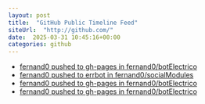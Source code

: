 ```yaml
---
layout: post
title:  "GitHub Public Timeline Feed"
siteUrl:  "http://github.com/"
date:  2025-03-31 10:45:16+00:00
categories: github
---
```

*  [fernand0 pushed to gh-pages in fernand0/botElectrico](https://github.com/fernand0/botElectrico/compare/2bb3ee8133...d50f1ddf1c)
*  [fernand0 pushed to errbot in fernand0/socialModules](https://github.com/fernand0/socialModules/compare/e90f0da7e4...2738a9a55f)
*  [fernand0 pushed to gh-pages in fernand0/botElectrico](https://github.com/fernand0/botElectrico/compare/0179d821e1...6aa1efff26)
*  [fernand0 pushed to gh-pages in fernand0/botElectrico](https://github.com/fernand0/botElectrico/compare/ee4a905f07...4c0f3d36ba)
